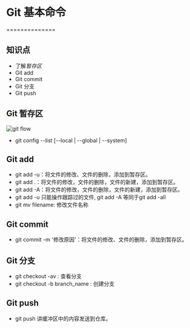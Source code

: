 # Git 基本命令
==============

## 知识点

* 了解*暂存区*
* Git add 
* Git commit
* Git 分支
* Git push

## Git 暂存区

![git flow](https://cdn-std.dprcdn.net/files/acc_136293/31XpLG)

* git config --list [--local | --global | --system]

## Git add

* git add -u：将文件的修改、文件的删除，添加到暂存区。
* git add .：将文件的修改，文件的删除，文件的新建，添加到暂存区。
* git add -A：将文件的修改，文件的删除，文件的新建，添加到暂存区。
* git add -u 只能操作跟踪过的文件, git add -A 等同于git add -all
* git mv filename: 修改文件名称

## Git commit

* git commit -m '修改原因'：将文件的修改、文件的删除，添加到暂存区。

## Git 分支

* git checkout -av : 查看分支
* git checkout -b branch_name : 创建分支 

## Git push

* git push 讲缓冲区中的内容发送到仓库。 

